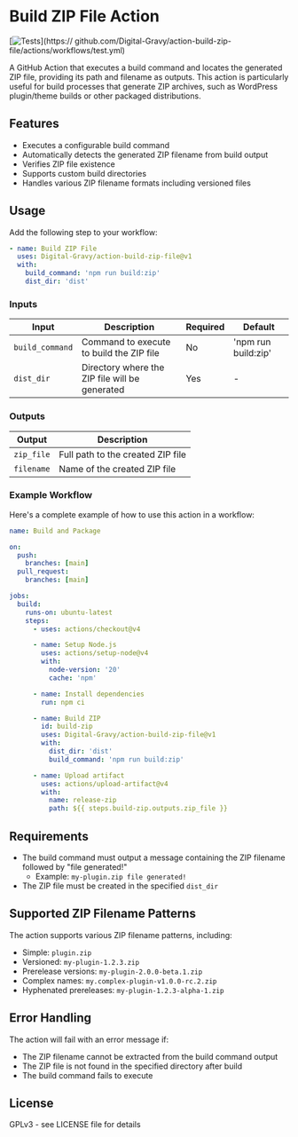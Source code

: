 # Build ZIP File Action

[![Tests](https://github.com/Digital-Gravy/action-build-zip-file/actions/workflows/test.yml/badge.svg)](https://
github.com/Digital-Gravy/action-build-zip-file/actions/workflows/test.yml)

A GitHub Action that executes a build command and locates the generated ZIP file, providing its path and filename as outputs. This action is particularly useful for build processes that generate ZIP archives, such as WordPress plugin/theme builds or other packaged distributions.

## Features

- Executes a configurable build command
- Automatically detects the generated ZIP filename from build output
- Verifies ZIP file existence
- Supports custom build directories
- Handles various ZIP filename formats including versioned files

## Usage

Add the following step to your workflow:

```yaml
- name: Build ZIP File
  uses: Digital-Gravy/action-build-zip-file@v1
  with:
    build_command: 'npm run build:zip'
    dist_dir: 'dist'
```

### Inputs

| Input           | Description                                    | Required | Default             |
| --------------- | ---------------------------------------------- | -------- | ------------------- |
| `build_command` | Command to execute to build the ZIP file       | No       | 'npm run build:zip' |
| `dist_dir`      | Directory where the ZIP file will be generated | Yes      | -                   |

### Outputs

| Output     | Description                       |
| ---------- | --------------------------------- |
| `zip_file` | Full path to the created ZIP file |
| `filename` | Name of the created ZIP file      |

### Example Workflow

Here's a complete example of how to use this action in a workflow:

```yaml
name: Build and Package

on:
  push:
    branches: [main]
  pull_request:
    branches: [main]

jobs:
  build:
    runs-on: ubuntu-latest
    steps:
      - uses: actions/checkout@v4

      - name: Setup Node.js
        uses: actions/setup-node@v4
        with:
          node-version: '20'
          cache: 'npm'

      - name: Install dependencies
        run: npm ci

      - name: Build ZIP
        id: build-zip
        uses: Digital-Gravy/action-build-zip-file@v1
        with:
          dist_dir: 'dist'
          build_command: 'npm run build:zip'

      - name: Upload artifact
        uses: actions/upload-artifact@v4
        with:
          name: release-zip
          path: ${{ steps.build-zip.outputs.zip_file }}
```

## Requirements

- The build command must output a message containing the ZIP filename followed by "file generated!"
  - Example: `my-plugin.zip file generated!`
- The ZIP file must be created in the specified `dist_dir`

## Supported ZIP Filename Patterns

The action supports various ZIP filename patterns, including:

- Simple: `plugin.zip`
- Versioned: `my-plugin-1.2.3.zip`
- Prerelease versions: `my-plugin-2.0.0-beta.1.zip`
- Complex names: `my.complex-plugin-v1.0.0-rc.2.zip`
- Hyphenated prereleases: `my-plugin-1.2.3-alpha-1.zip`

## Error Handling

The action will fail with an error message if:

- The ZIP filename cannot be extracted from the build command output
- The ZIP file is not found in the specified directory after build
- The build command fails to execute

## License

GPLv3 - see LICENSE file for details
